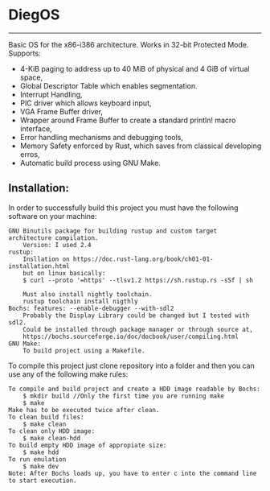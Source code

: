 # DiegOS
------
Basic OS for the x86-i386 architecture.
Works in 32-bit Protected Mode.  
Supports: 
- 4-KiB paging to address up to 40 MiB of physical and 4 GiB of virtual space,
- Global Descriptor Table which enables segmentation.
- Interrupt Handling,
- PIC driver which allows keyboard input,
- VGA Frame Buffer driver,
- Wrapper around Frame Buffer to create a standard println! macro interface,
- Error handling mechanisms and debugging tools,
- Memory Safety enforced by Rust, which saves from classical developing erros,
- Automatic build process using GNU Make.
	
## Installation:

In order to successfully build this project you must have the following software on your machine:

	GNU Binutils package for building rustup and custom target architecture compilation.
		Version: I used 2.4
	rustup:
		Insllation on https://doc.rust-lang.org/book/ch01-01-installation.html
		but on linux basically:
		$ curl --proto '=https' --tlsv1.2 https://sh.rustup.rs -sSf | sh
		
		Must also install nightly toolchain.
  		rustup toolchain install nigthly
	Bochs: features: --enable-debugger --with-sdl2
		Probably the Display Library could be changed but I tested with sdl2.
		Could be installed through package manager or through source at,
		https://bochs.sourceforge.io/doc/docbook/user/compiling.html
	GNU Make:
		To build project using a Makefile.

To compile this project just clone repository into a folder and then you can use any of the following make rules:     

	To compile and build project and create a HDD image readable by Bochs:
		$ mkdir build //Only the first time you are running make
  		$ make
  	Make has to be executed twice after clean.
	To clean build files:
		$ make clean
	To clean only HDD image:
		$ make clean-hdd
	To build empty HDD image of appropiate size:
		$ make hdd
	To run emulation	
		$ make dev
	Note: After Bochs loads up, you have to enter c into the command line to start execution.  

 
